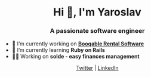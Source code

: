 <h1 align="center">Hi 👋, I'm Yaroslav</h1>
<h3 align="center">A passionate software engineer</h3>

- 🔭 I’m currently working on **[Booqable Rental Software](https://booqable.com)**
- 🌱 I’m currently learning **Ruby on Rails**
- 👨‍💻 Working on **solde - easy finances management**

<div align="center">
<a href="https://twitter.com/thecoorum" target="_blank">Twitter</a>
|
<a href="https://linkedin.com/in/thecoorum" target="_blank">LinkedIn</a>
</div>
